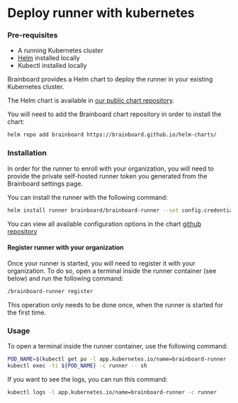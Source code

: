 # Deploy runner with kubernetes

### Pre-requisites

* A running Kubernetes cluster
* [Helm](https://helm.sh/docs/intro/install) installed locally
* Kubectl installed locally

Brainboard provides a Helm chart to deploy the runner in your existing Kubernetes cluster.

The Helm chart is available in [our public chart repository](https://brainboard.github.io/helm-charts/).

You will need to add the Brainboard chart repository in order to install the chart:

```bash
helm repo add brainboard https://brainboard.github.io/helm-charts/
```

### Installation

In order for the runner to enroll with your organization, you will need to provide the private self-hosted runner token you generated from the Brainboard settings page.

You can install the runner with the following command:

```bash
helm install runner brainboard/brainboard-runner --set config.credentials.token="your-runner-token"
```

You can view all available configuration options in the chart [github repository](https://github.com/brainboard/helm-charts/tree/main/charts/brainboard-runner)

#### Register runner with your organization

Once your runner is started, you will need to register it with your organization. To do so, open a terminal inside the runner container (see below) and run the following command:

```bash
/brainboard-runner register
```

This operation only needs to be done once, when the runner is started for the first time.

### Usage

To open a terminal inside the runner container, use the following command:

```bash
POD_NAME=$(kubectl get po -l app.kubernetes.io/name=brainboard-runner -o=name)
kubectl exec -ti ${POD_NAME} -c runner -- sh
```

If you want to see the logs, you can run this command:

```bash
kubectl logs -l app.kubernetes.io/name=brainboard-runner -c runner
```
